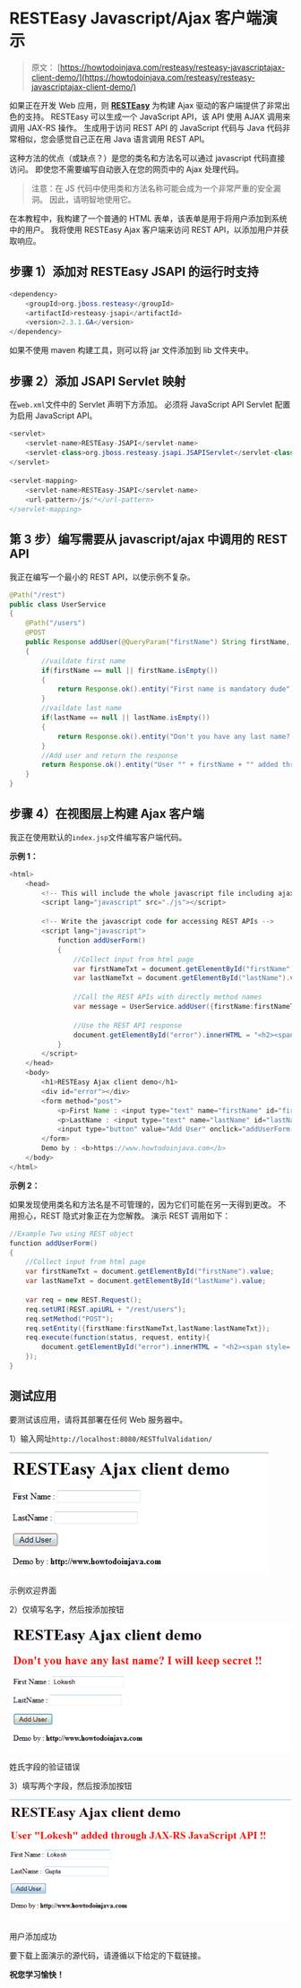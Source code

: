 # RESTEasy Javascript/Ajax 客户端演示

> 原文： [https://howtodoinjava.com/resteasy/resteasy-javascriptajax-client-demo/](https://howtodoinjava.com/resteasy/resteasy-javascriptajax-client-demo/)

如果正在开发 Web 应用，则 [**RESTEasy**](//howtodoinjava.com/restful-web-service/ "Resteasy tutorials") 为构建 Ajax 驱动的客户端提供了非常出色的支持。 RESTEasy 可以生成一个 JavaScript API，该 API 使用 AJAX 调用来调用 JAX-RS 操作。 生成用于访问 REST API 的 JavaScript 代码与 Java 代码非常相似，您会感觉自己正在用 Java 语言调用 REST API。

这种方法的优点（或缺点？）是您的类名和方法名可以通过 javascript 代码直接访问。 即使您不需要编写自动嵌入在您的网页中的 Ajax 处理代码。

> 注意：在 JS 代码中使用类和方法名称可能会成为一个非常严重的安全漏洞。 因此，请明智地使用它。

在本教程中，我构建了一个普通的 HTML 表单，该表单是用于将用户添加到系统中的用户。 我将使用 RESTEasy Ajax 客户端来访问 REST API，以添加用户并获取响应。

## 步骤 1）添加对 RESTEasy JSAPI 的运行时支持

```java
<dependency>
	<groupId>org.jboss.resteasy</groupId>
	<artifactId>resteasy-jsapi</artifactId>
	<version>2.3.1.GA</version>
</dependency>

```

如果不使用 maven 构建工具，则可以将 jar 文件添加到 lib 文件夹中。

## 步骤 2）添加 JSAPI Servlet 映射

在`web.xml`文件中的 Servlet 声明下方添加。 必须将 JavaScript API Servlet 配置为启用 JavaScript API。

```java
<servlet>
	<servlet-name>RESTEasy-JSAPI</servlet-name>
	<servlet-class>org.jboss.resteasy.jsapi.JSAPIServlet</servlet-class>
</servlet>

<servlet-mapping>
	<servlet-name>RESTEasy-JSAPI</servlet-name>
	<url-pattern>/js/*</url-pattern>
</servlet-mapping>

```

## 第 3 步）编写需要从 javascript/ajax 中调用的 REST API

我正在编写一个最小的 REST API，以使示例不复杂。

```java
@Path("/rest")
public class UserService 
{
	@Path("/users")
	@POST
	public Response addUser(@QueryParam("firstName") String firstName, @QueryParam("lastName") String lastName)
	{
		//vaildate first name
		if(firstName == null || firstName.isEmpty())
		{
			return Response.ok().entity("First name is mandatory dude").build();
		}
		//vaildate last name
		if(lastName == null || lastName.isEmpty())
		{
			return Response.ok().entity("Don't you have any last name? I will keep secret").build();
		}
		//Add user and return the response
		return Response.ok().entity("User "" + firstName + "" added through JAX-RS JavaScript API").build();
	}
}

```

## 步骤 4）在视图层上构建 Ajax 客户端

我正在使用默认的`index.jsp`文件编写客户端代码。

**示例 1：**

```java
<html>
	<head>
		<!-- This will include the whole javascript file including ajax handling  -->
		<script lang="javascript" src="./js"></script>

		<!-- Write the javascript code for accessing REST APIs -->
		<script lang="javascript">
			function addUserForm()
			{
				//Collect input from html page
				var firstNameTxt = document.getElementById("firstName").value;
				var lastNameTxt = document.getElementById("lastName").value;

				//Call the REST APIs with directly method names
				var message = UserService.addUser({firstName:firstNameTxt,lastName:lastNameTxt});

				//Use the REST API response
				document.getElementById("error").innerHTML = "<h2><span style='color:red'>" + message + " !!</span></h2>";
			}
		</script>
	</head>
	<body>
		<h1>RESTEasy Ajax client demo</h1>
		<div id="error"></div>
		<form method="post">
			<p>First Name : <input type="text" name="firstName" id="firstName"/></p>
			<p>LastName : <input type="text" name="lastName" id="lastName"/></p>
			<input type="button" value="Add User" onclick="addUserForm()" />
		</form>
		Demo by : <b>https://www.howtodoinjava.com</b>
	</body>
</html>

```

**示例 2：**

如果发现使用类名和方法名是不可管理的，因为它们可能在另一天得到更改。 不用担心，REST 隐式对象正在为您解救。 演示 REST 调用如下：

```java
//Example Two using REST object
function addUserForm()
{
	//Collect input from html page
	var firstNameTxt = document.getElementById("firstName").value;
	var lastNameTxt = document.getElementById("lastName").value;

	var req = new REST.Request();
	req.setURI(REST.apiURL + "/rest/users");
	req.setMethod("POST");
	req.setEntity({firstName:firstNameTxt,lastName:lastNameTxt});
	req.execute(function(status, request, entity){
		document.getElementById("error").innerHTML = "<h2><span style='color:red'>" + entity + " !!</span></h2>";
	});
} 

```

## 测试应用

要测试该应用，请将其部署在任何 Web 服务器中。

1）输入网址`http://localhost:8080/RESTfulValidation/`

![resteasy-ajax-demo](img/f76fd01eb4bbdb14b9ee81838802b180.png)

示例欢迎界面



2）仅填写名字，然后按添加按钮

![Validation error for last name field](img/4dcecde120b6d66ed6fce782a2d8ca61.png)

姓氏字段的验证错误



3）填写两个字段，然后按添加按钮

![User added successfully](img/349ec2d99cceb31bcd269448fe9f9748.png)

用户添加成功



要下载上面演示的源代码，请遵循以下给定的下载链接。


**祝您学习愉快！**